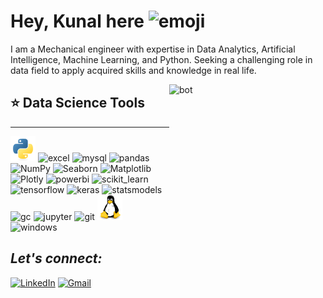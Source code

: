 # Hey, Kunal here <img src="https://media.tenor.com/Duk1hRXLi38AAAAi/long-livethe-blob-eyes-rolling.gif" width="50" height="50" alt="emoji"/>

I am a Mechanical engineer with expertise in Data Analytics, Artificial Intelligence, Machine Learning, and Python. Seeking a challenging role in data field to apply acquired skills and knowledge in real life.

<img align="right" src="https://media.tenor.com/CigpzapemsoAAAAi/hi-robot.gif" width="250" height="300" alt="bot"/>

## :star: Data Science Tools
***
<p align="left"> 
  <img src="https://raw.githubusercontent.com/devicons/devicon/master/icons/python/python-original.svg" width="40" height="40" alt="python"/>
  <img src="https://upload.wikimedia.org/wikipedia/commons/thumb/7/73/Microsoft_Excel_2013-2019_logo.svg/1200px-Microsoft_Excel_2013-2019_logo.svg.png" width="40" height="40" alt="excel"/>
  <img src="https://logowik.com/content/uploads/images/mysql8604.logowik.com.webp" width="40" height="40" alt="mysql"/>
  <img src="https://upload.wikimedia.org/wikipedia/commons/thumb/2/22/Pandas_mark.svg/1200px-Pandas_mark.svg.png" width="40" height="40" alt="pandas"/>
  <img src="https://seeklogo.com/images/N/numpy-logo-479C24EC79-seeklogo.com.png" width="40" height="40" alt="NumPy"/>
  <img src="https://i1.wp.com/cmdlinetips.com/wp-content/uploads/2020/09/Seaborn_logo.png?resize=234%2C246&ssl=1" width="40" height="40" alt="Seaborn"/>
  <img src="https://upload.wikimedia.org/wikipedia/commons/thumb/0/01/Created_with_Matplotlib-logo.svg/2048px-Created_with_Matplotlib-logo.svg.png" width="40" height="40" alt="Matplotlib"/> 
  <img src="https://cdn.icon-icons.com/icons2/2699/PNG/512/plot_ly_logo_icon_168902.png" width="40" height="40" alt="Plotly"/>
  <img src="https://static.wikia.nocookie.net/logopedia/images/8/8c/Kisspng-power-bi-business-intelligence-microsoft-azure-mic-office-365-d-nieuwe-cloud-omgeving-dynamics-on-5be7b365088c80.991032501541911397035.png/revision/latest?cb=20200213050332" width="40" height="40" alt="powerbi"/>
  <img src="https://upload.wikimedia.org/wikipedia/commons/0/05/Scikit_learn_logo_small.svg" width="50" height="50" alt="scikit_learn"/>
  <img src="https://www.vectorlogo.zone/logos/tensorflow/tensorflow-icon.svg" width="40" height="40" alt="tensorflow"/>
  <img src="https://upload.wikimedia.org/wikipedia/commons/thumb/a/ae/Keras_logo.svg/2048px-Keras_logo.svg.png" width="40" height="40" alt="keras"/>
  <img src="https://www.statsmodels.org/stable/_images/statsmodels-logo-v2-no-text.svg" width="30" height="40" alt="statsmodels"/>
  <img src="https://upload.wikimedia.org/wikipedia/commons/thumb/d/d0/Google_Colaboratory_SVG_Logo.svg/1280px-Google_Colaboratory_SVG_Logo.svg.png" width="50" height="40" alt="gc"/>
  <img src="https://www.svgrepo.com/show/373718/jupyter.svg" width="40" height="40" alt="jupyter"/>
  <img src="https://www.vectorlogo.zone/logos/git-scm/git-scm-icon.svg" width="40" height="40" alt="git"/>
  <img src="https://raw.githubusercontent.com/devicons/devicon/master/icons/linux/linux-original.svg" width="40" height="40" alt="linux"/>
  <img src="https://www.svgrepo.com/show/303223/microsoft-windows-22-logo.svg" width="40" height="35" alt="windows"/>
</p>

## ***Let's connect:*** 
[![LinkedIn](https://img.shields.io/badge/linkedin-%230077B5.svg?style=for-the-badge&logo=linkedin&logoColor=white)](https://www.linkedin.com/in/kunalgarodi)
[![Gmail](https://img.shields.io/badge/Gmail-D14836?style=for-the-badge&logo=gmail&logoColor=white)](mailto:kunalgarodi29@gmail.com)
